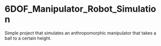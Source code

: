 # 6DOF_Manipulator_Robot_Simulation

Simple project that simulates an anthropomorphic manipulator that takes a ball to a certain height.
